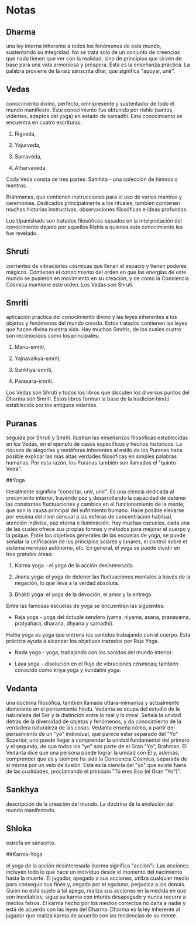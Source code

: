 # Notas

## Dharma

una ley interna inherente a todos los fenómenos de este mundo, sustentando su integridad. No se trata solo de un conjunto de creencias que nada tienen que ver con la realidad, sino de principios que sirven de base para una vida armoniosa y próspera. Esta es la enseñanza práctica. La palabra proviene de la raíz sánscrita dhar, que significa "apoyar, unir".

## Vedas

conocimiento divino, perfecto, omnipresente y sustentador de todo el mundo manifiesto. Este conocimiento fue obtenido por rishis (santos, videntes, adeptos del yoga) en estado de samadhi. Este conocimiento se encuentra en cuatro escrituras:

1. Rigveda,

2. Yajurveda,

3. Samaveda,

4. Atharvaveda.

Cada Veda consta de tres partes: Samhita - una colección de himnos o mantras.

Brahmanas, que contienen instrucciones para el uso de varios mantras y ceremonias. Dedicados principalmente a los rituales, también contienen muchas historias instructivas, observaciones filosóficas e ideas profundas.

Los Upanishads son tratados filosóficos basados en la interpretación del conocimiento dejado por aquellos Rishis a quienes este conocimiento les fue revelado.

## Shruti

corrientes de vibraciones cósmicas que llenan el espacio y tienen poderes mágicos. Contienen el conocimiento del orden en que las energías de este mundo se pusieron en movimiento en su creación, y de cómo la Conciencia Cósmica mantiene este orden. Los Vedas son Shruti.

## Smriti

aplicación práctica del conocimiento divino y las leyes inherentes a los objetos y fenómenos del mundo creado. Estos tratados contienen las leyes que hacen divina nuestra vida. Hay muchos Smritis, de los cuales cuatro son reconocidos como los principales:

1. Manu-smriti,

2. Yajnavalkya-smriti,

3. Sankhya-smriti,

4. Parasara-smriti.

Los Vedas son Shruti y todos los libros que discuten los diversos puntos del Dharma son Smriti. Estos libros forman la base de la tradición hindú establecida por los antiguos videntes.

## Puranas

seguida por Shruti y Smriti. Ilustran las enseñanzas filosóficas establecidas en los Vedas, en el ejemplo de casos específicos y hechos históricos. La riqueza de alegorías y metáforas inherentes al estilo de los Puranas hace posible explicar las más altas verdades filosóficas en simples palabras humanas. Por esta razón, los Puranas también son llamados el "quinto Veda".

##Yoga

literalmente significa "conectar, unir, unir". Es una ciencia dedicada al crecimiento interior, trayendo paz y desarrollando la capacidad de detener las constantes fluctuaciones y cambios en el funcionamiento de la mente, que son la causa principal del sufrimiento humano. Hace posible elevarse por encima del nivel sensual a las esferas de concentración habitual, atención indivisa, paz eterna e iluminación. Hay muchas escuelas, cada una de las cuales ofrece sus propias formas y métodos para mejorar el cuerpo y la psique. Entre los objetivos generales de las escuelas de yoga, se puede señalar la unificación de los principios solares y lunares, el control sobre el sistema nervioso autónomo, etc. En general, el yoga se puede dividir en tres grandes áreas:

1. Karma yoga - el yoga de la acción desinteresada.

2. Jnana yoga: el yoga de detener las fluctuaciones mentales a través de la negación, lo que lleva a la verdad absoluta.

3. Bhakti yoga: el yoga de la devoción, el amor y la entrega.

Entre las famosas escuelas de yoga se encuentran las siguientes:

- Raja yoga - yoga del óctuple sendero (yama, niyama, asana, pranayama, pratyahara, dharana, dhyana y samadhi).

Hatha yoga es yoga que entrena los sentidos trabajando con el cuerpo. Esta práctica ayuda a alcanzar los objetivos trazados por Raja Yoga.

- Nada yoga - yoga, trabajando con los sonidos del mundo interior.

- Laya yoga - disolución en el flujo de vibraciones cósmicas; también conocido como kriya yoga y kundalini yoga.

## Vedanta

una doctrina filosófica, también llamada uttara-mimamsa y actualmente dominante en el pensamiento hindú. Vedanta se ocupa del estudio de la naturaleza del Ser y la distinción entre lo real y lo irreal. Señala la unidad detrás de la diversidad de objetos y fenómenos, y da conocimiento de la verdadera naturaleza de las cosas. Vedanta enseña cómo, a partir del pensamiento de un "yo" individual, que parece estar separado del "Yo" Superior, uno puede llegar a comprender la unidad fundamental del primero y el segundo, de que todos los "yo" son parte de el Gran "Yo", Brahman. El Vedanta dice que una persona puede lograr la unidad con Él y, además, comprender que es y siempre ha sido la Conciencia Cósmica, separada de sí misma por un velo de ilusión. Esta es la ciencia del "yo" que existe fuera de las cualidades, proclamando el principio "Tú eres Eso (el Gran "Yo")".

## Sankhya

descripción de la creación del mundo. La doctrina de la evolución del mundo manifestado.

## Shloka

estrofa en sánscrito.

##Karma-Yoga

el yoga de la acción desinteresada (karma significa "acción"). Las acciones incluyen todo lo que hace un individuo desde el momento del nacimiento hasta la muerte. El jugador, apegado a sus acciones, utiliza cualquier medio para conseguir sus fines y, cegado por el egoísmo, perjudica a los demás. Quien no está sujeto a tal apego, realiza sus acciones en la medida en que son inevitables; sigue su karma con interés desapegado y nunca recurre a medios falsos. El karma hecho por los medios correctos no daña a nadie y está de acuerdo con las leyes del Dharma. Dharma es la ley inherente al jugador que realiza karma de acuerdo con las tendencias de su mente.
